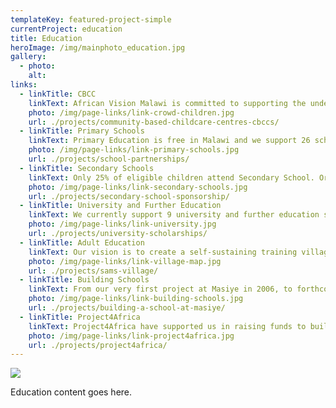 ```yaml
---
templateKey: featured-project-simple
currentProject: education
title: Education
heroImage: /img/mainphoto_education.jpg
gallery:
  - photo: 
    alt: 
links:
  - linkTitle: CBCC
    linkText: African Vision Malawi is committed to supporting the under 5's and have set up 9 Community Based Childcare Centres (CBCC) to date.    
    photo: /img/page-links/link-crowd-children.jpg
    url: ./projects/community-based-childcare-centres-cbccs/
  - linkTitle: Primary Schools
    linkText: Primary Education is free in Malawi and we support 26 schools in our area. Since African Vision Malawi started we have 18 of them partnered with schools in UK.
    photo: /img/page-links/link-primary-schools.jpg
    url: ./projects/school-partnerships/
  - linkTitle: Secondary Schools
    linkText: Only 25% of eligible children attend Secondary School. Orphans and ultra-poor are unable to go, although they may have received a place. They cannot afford the fees. We support 10 pupils per year and in 2015/16 are supporting 42 students.
    photo: /img/page-links/link-secondary-schools.jpg
    url: ./projects/secondary-school-sponsorship/
  - linkTitle: University and Further Education
    linkText: We currently support 9 university and further education students, who are studying nursing, teaching, journalism and languages.
    photo: /img/page-links/link-university.jpg
    url: ./projects/university-scholarships/
  - linkTitle: Adult Education
    linkText: Our vision is to create a self-sustaining training village – Sam’s Village - on a 10 acre site in our area.
    photo: /img/page-links/link-village-map.jpg
    url: ./projects/sams-village/            
  - linkTitle: Building Schools
    linkText: From our very first project at Masiye in 2006, to forthcoming plans for Songwe, we have built a number of schools blocks and teachers' accommodation.
    photo: /img/page-links/link-building-schools.jpg
    url: ./projects/building-a-school-at-masiye/
  - linkTitle: Project4Africa
    linkText: Project4Africa have supported us in raising funds to build Namanyanga School a teachers house and a pre-school with feeding centre. Subsequently they have also funded the M'bang'ombe Maternity Unit.
    photo: /img/page-links/link-project4africa.jpg
    url: ./projects/project4africa/
---
```

![](https://res.cloudinary.com/african-vision-malawi/image/upload/v1551472964/sample.jpg)



Education content goes here.

